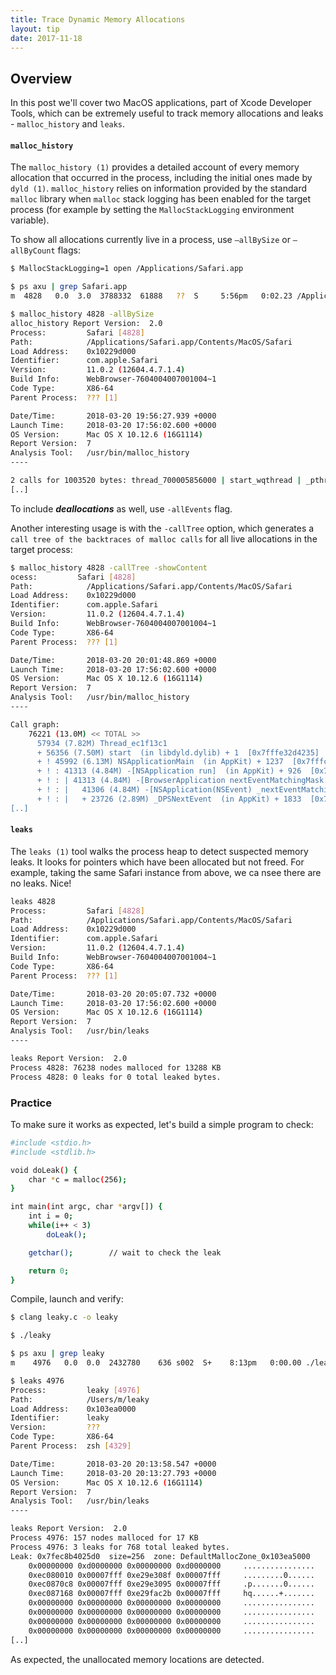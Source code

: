 ```yaml
---
title: Trace Dynamic Memory Allocations
layout: tip
date: 2017-11-18
---
```


## Overview

In this post we'll cover two MacOS applications, part of Xcode Developer Tools, which can be extremely useful to track memory allocations and leaks - ```malloc_history``` and ```leaks```. 

#### ```malloc_history```

The ```malloc_history (1)``` provides a detailed account of every memory allocation that occurred in the process, including the initial ones made by ```dyld (1)```.  ```malloc_history``` relies on information provided by the standard ```malloc``` library when ```malloc``` stack logging has been enabled for the target process (for example  by setting the ```MallocStackLogging``` environment variable).


To show all allocations currently live in a process, use ```–allBySize``` or ```–allByCount``` flags:
```bash
$ MallocStackLogging=1 open /Applications/Safari.app

$ ps axu | grep Safari.app
m  4828   0.0  3.0  3788332  61888   ??  S     5:56pm   0:02.23 /Applications/Safari.app/Contents/MacOS/Safari    

$ malloc_history 4828 -allBySize
alloc_history Report Version:  2.0
Process:         Safari [4828]
Path:            /Applications/Safari.app/Contents/MacOS/Safari
Load Address:    0x10229d000
Identifier:      com.apple.Safari
Version:         11.0.2 (12604.4.7.1.4)
Build Info:      WebBrowser-7604004007001004~1
Code Type:       X86-64
Parent Process:  ??? [1]

Date/Time:       2018-03-20 19:56:27.939 +0000
Launch Time:     2018-03-20 17:56:02.600 +0000
OS Version:      Mac OS X 10.12.6 (16G1114)
Report Version:  7
Analysis Tool:   /usr/bin/malloc_history
----

2 calls for 1003520 bytes: thread_700005856000 | start_wqthread | _pthread_wqthread | _dispatch_worker_thread3 | _dispatch_root_queue_drain | _dispatch_queue_override_invoke | _dispatch_queue_invoke | _dispatch_queue_serial_drain | _dispatch_client_callout | _dispatch_call_block_and_release | __63-[ClosedTabOrWindowStateManager performDelayedLaunchOperations]_block_invoke | -[ClosedTabOrWindowStateManager _loadRecentlyClosedTabsOrWindowsFromDisk] | -[BrowserTabPersistentState initWithDictionaryRepresentation:encryptionProvider:] | -[KeychainEncryptionProvider decryptData:] | +[NSMutableData(NSMutableData) dataWithLength:] | -[NSConcreteMutableData initWithLength:]
[..]
```

To include _**deallocations**_ as well, use  ```-allEvents``` flag. 

Another interesting usage is with the ```-callTree``` option, which generates a ```call tree of the backtraces of malloc calls``` for all live allocations in the target process:

```bash
$ malloc_history 4828 -callTree -showContent
ocess:         Safari [4828]
Path:            /Applications/Safari.app/Contents/MacOS/Safari
Load Address:    0x10229d000
Identifier:      com.apple.Safari
Version:         11.0.2 (12604.4.7.1.4)
Build Info:      WebBrowser-7604004007001004~1
Code Type:       X86-64
Parent Process:  ??? [1]

Date/Time:       2018-03-20 20:01:48.869 +0000
Launch Time:     2018-03-20 17:56:02.600 +0000
OS Version:      Mac OS X 10.12.6 (16G1114)
Report Version:  7
Analysis Tool:   /usr/bin/malloc_history
----

Call graph:
    76221 (13.0M) << TOTAL >>
      57934 (7.82M) Thread_ec1f13c1
      + 56356 (7.50M) start  (in libdyld.dylib) + 1  [0x7fffe32d4235]
      + ! 45992 (6.13M) NSApplicationMain  (in AppKit) + 1237  [0x7fffcb604e0e]
      + ! : 41313 (4.84M) -[NSApplication run]  (in AppKit) + 926  [0x7fffcb63a3db]
      + ! : | 41313 (4.84M) -[BrowserApplication nextEventMatchingMask:untilDate:inMode:dequeue:]  (in Safari) + 252  [0x10235c686]
      + ! : |   41306 (4.84M) -[NSApplication(NSEvent) _nextEventMatchingEventMask:untilDate:inMode:dequeue:]  (in AppKit) + 2796  [0x7fffcbdc17ee]
      + ! : |   + 23726 (2.89M) _DPSNextEvent  (in AppKit) + 1833  [0x7fffcb645d1d]
[..]
```

#### ```leaks```

The ```leaks (1)``` tool walks the process heap to detect suspected memory leaks. It looks for pointers which have been allocated but not freed. For example, taking the same Safari instance from above, we ca nsee there are no leaks. Nice!

```bash
leaks 4828
Process:         Safari [4828]
Path:            /Applications/Safari.app/Contents/MacOS/Safari
Load Address:    0x10229d000
Identifier:      com.apple.Safari
Version:         11.0.2 (12604.4.7.1.4)
Build Info:      WebBrowser-7604004007001004~1
Code Type:       X86-64
Parent Process:  ??? [1]

Date/Time:       2018-03-20 20:05:07.732 +0000
Launch Time:     2018-03-20 17:56:02.600 +0000
OS Version:      Mac OS X 10.12.6 (16G1114)
Report Version:  7
Analysis Tool:   /usr/bin/leaks
----

leaks Report Version:  2.0
Process 4828: 76238 nodes malloced for 13288 KB
Process 4828: 0 leaks for 0 total leaked bytes.
```

### Practice 

To make sure it works as expected, let's build a simple program to check:

```bash
#include <stdio.h>
#include <stdlib.h>

void doLeak() {
    char *c = malloc(256);
}

int main(int argc, char *argv[]) {
    int i = 0;
    while(i++ < 3)
        doLeak();

    getchar();        // wait to check the leak

    return 0;
}
```

Compile, launch and verify:

```bash
$ clang leaky.c -o leaky

$ ./leaky

$ ps axu | grep leaky
m    4976   0.0  0.0  2432780    636 s002  S+    8:13pm   0:00.00 ./leaky

$ leaks 4976
Process:         leaky [4976]
Path:            /Users/m/leaky
Load Address:    0x103ea0000
Identifier:      leaky
Version:         ???
Code Type:       X86-64
Parent Process:  zsh [4329]

Date/Time:       2018-03-20 20:13:58.547 +0000
Launch Time:     2018-03-20 20:13:27.793 +0000
OS Version:      Mac OS X 10.12.6 (16G1114)
Report Version:  7
Analysis Tool:   /usr/bin/leaks
----

leaks Report Version:  2.0
Process 4976: 157 nodes malloced for 17 KB
Process 4976: 3 leaks for 768 total leaked bytes.
Leak: 0x7fec8b4025d0  size=256  zone: DefaultMallocZone_0x103ea5000
	0x00000000 0xd0000000 0x00000000 0xd0000000 	................
	0xec080010 0x00007fff 0xe29e308f 0x00007fff 	.........0......
	0xec0870c8 0x00007fff 0xe29e3095 0x00007fff 	.p.......0......
	0xec087168 0x00007fff 0xe29fac2b 0x00007fff 	hq......+.......
	0x00000000 0x00000000 0x00000000 0x00000000 	................
	0x00000000 0x00000000 0x00000000 0x00000000 	................
	0x00000000 0x00000000 0x00000000 0x00000000 	................
	0x00000000 0x00000000 0x00000000 0x00000000 	................
[..]
```

As expected, the unallocated memory locations are detected.
